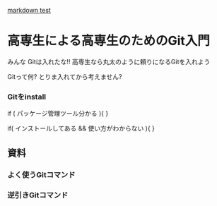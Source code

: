 [markdown test](https://github.com/fuller-kport/GitTraining/blob/master/MARKDOWN_TEST.md)

# 高専生による高専生のためのGit入門

みんな Gitは入れたな!!
高専生なら丸太のように頼りになるGitを入れよう

Gitって何? とりま入れてから考えません?

### Gitをinstall
if ( パッケージ管理ツール分かる ){
}


if( インストールしてある && 使い方がわからない ){
}



## 資料
### よく使うGitコマンド
### 逆引きGitコマンド

